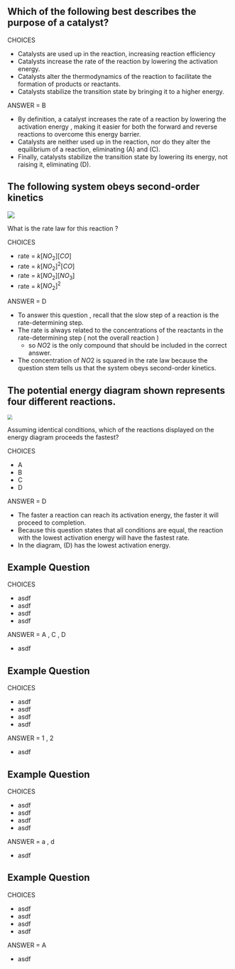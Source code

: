 ## Which of the following best describes the purpose of a catalyst?

CHOICES

- Catalysts are used up in the reaction, increasing reaction efficiency
- Catalysts increase the rate of the reaction by lowering the activation energy.
- Catalysts alter the thermodynamics of the reaction to facilitate the formation of products or reactants.
- Catalysts stabilize the transition state by bringing it to a higher energy.

ANSWER = B

- By definition, a catalyst increases the rate of a reaction by lowering the activation energy , making it easier for both the forward and reverse
	reactions to overcome this energy barrier.
- Catalysts are neither used up in the reaction, nor do they alter the equilibrium of a reaction, eliminating (A) and (C).
- Finally, catalysts stabilize the transition state by lowering its energy, not raising it, eliminating (D).

## The following system obeys second-order kinetics

![](https://39363.org/IMAGE_BUCKET/1652202516649-363525781.png)

What is the rate law for this reaction ?

CHOICES

- rate = $k[NO_2][CO]$
- rate = $k[NO_2]^2[CO]$
- rate = $k[NO_2][NO_3]$
- rate = $k[NO_2]^2$

ANSWER = D

- To answer this question , recall that the slow step of a reaction is the rate-determining step.
- The rate is always related to the concentrations of the reactants in the rate-determining step ( not the overall reaction )
	- so $NO2$ is the only compound that should be included in the correct answer. 
- The concentration of $NO2$ is squared in the rate law because the question stem tells us that the system obeys second-order kinetics.

## The potential energy diagram shown represents four different reactions.

<img src="https://39363.org/IMAGE_BUCKET/1652202778183-663796192.png" style="zoom:67%;" />

Assuming identical conditions, which of the reactions displayed on the energy diagram proceeds the fastest?

CHOICES

- A
- B
- C
- D

ANSWER = D

- The faster a reaction can reach its activation energy, the faster it will proceed to completion.
- Because this question states that all conditions are equal, the reaction with the lowest activation energy will have the fastest rate.
- In the diagram, (D) has the lowest activation energy.

## Example Question

CHOICES

- asdf
- asdf
- asdf
- asdf

ANSWER = A , C , D

- asdf

## Example Question

CHOICES

- asdf
- asdf
- asdf
- asdf

ANSWER = 1 , 2

- asdf

## Example Question

CHOICES

- asdf
- asdf
- asdf
- asdf

ANSWER = a , d

- asdf

## Example Question

CHOICES

- asdf
- asdf
- asdf
- asdf

ANSWER = A

- asdf